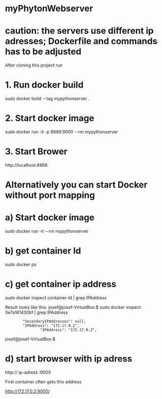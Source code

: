 # myPhytonWebserver 
# caution: the servers use different ip adresses; Dockerfile and commands has to be adjusted
After cloning this project run

# 1. Run docker build
sudo docker build --tag mypythonserver .

# 2. Start docker image 
sudo docker run -it -p 8888:9000 --rm mypythonserver

# 3. Start Brower

 http://localhost:8888
 
 # Alternatively you can start Docker without port mapping
  
 # a) Start docker image
 sudo docker run -it --rm mypythonserver
 
 # b) get container Id
 sudo docker ps
 
 # c) get container ip address
 sudo docker inspect container-Id | grep IPAddress
 
 Result looks like this:
  josef@josef-VirtualBox:$ sudo docker inspect 3e7a161430b1 | grep IPAddress
  
            "SecondaryIPAddresses": null,
            "IPAddress": "172.17.0.2",
                    "IPAddress": "172.17.0.2",
                    
  josef@josef-VirtualBox:$ 

  
  # d) start browser with ip adress
  http:// ip-adress :9000
  
  First container often gets this address
  
  http://172.17.0.2:9000/
 
